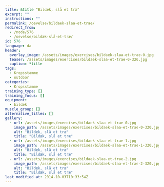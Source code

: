 ```yaml
---
title: &title "Bildæk, slå et træ"
excerpt: ""
instructions: ""
permalink: /oevelse/bildaek-slaa-et-trae/
redirect_from:
  - /node/576
  - /oevelse/bildæk-slå-et-træ/
id: 576
language: da
header:
  overlay_image: /assets/images/exercises/bildaek-slaa-et-trae-0.jpg
  teaser: /assets/images/exercises/bildaek-slaa-et-trae-0-320.jpg
  caption: *title
tags:
  - Kropsstamme
  - outdoor
categories:
  - Kropsstamme
training_type: []
training_focus: []
equipment:
  - bildæk
muscle_group: []
alternative_titles: []
gallery:
  - url: /assets/images/exercises/bildaek-slaa-et-trae-0.jpg
    image_path: /assets/images/exercises/bildaek-slaa-et-trae-0-320.jpg
    alt: "Bildæk, slå et træ"
    title: "Bildæk, slå et træ"
  - url: /assets/images/exercises/bildaek-slaa-et-trae-1.jpg
    image_path: /assets/images/exercises/bildaek-slaa-et-trae-1-320.jpg
    alt: "Bildæk, slå et træ"
    title: "Bildæk, slå et træ"
  - url: /assets/images/exercises/bildaek-slaa-et-trae-2.jpg
    image_path: /assets/images/exercises/bildaek-slaa-et-trae-2-320.jpg
    alt: "Bildæk, slå et træ"
    title: "Bildæk, slå et træ"
last_modified_at: 2014-10-03T10:33:54Z
---
```

